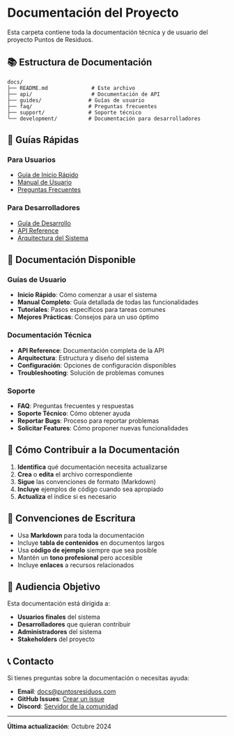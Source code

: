 # Documentación del Proyecto

Esta carpeta contiene toda la documentación técnica y de usuario del proyecto Puntos de Residuos.

## 📚 Estructura de Documentación

```
docs/
├── README.md              # Este archivo
├── api/                   # Documentación de API
├── guides/               # Guías de usuario
├── faq/                  # Preguntas frecuentes
├── support/              # Soporte técnico
└── development/          # Documentación para desarrolladores
```

## 🚀 Guías Rápidas

### Para Usuarios
- [Guía de Inicio Rápido](./guides/quick-start.md)
- [Manual de Usuario](./guides/user-manual.md)
- [Preguntas Frecuentes](./faq/README.md)

### Para Desarrolladores
- [Guía de Desarrollo](./development/README.md)
- [API Reference](./api/README.md)
- [Arquitectura del Sistema](./development/architecture.md)

## 📖 Documentación Disponible

### Guías de Usuario
- **Inicio Rápido**: Cómo comenzar a usar el sistema
- **Manual Completo**: Guía detallada de todas las funcionalidades
- **Tutoriales**: Pasos específicos para tareas comunes
- **Mejores Prácticas**: Consejos para un uso óptimo

### Documentación Técnica
- **API Reference**: Documentación completa de la API
- **Arquitectura**: Estructura y diseño del sistema
- **Configuración**: Opciones de configuración disponibles
- **Troubleshooting**: Solución de problemas comunes

### Soporte
- **FAQ**: Preguntas frecuentes y respuestas
- **Soporte Técnico**: Cómo obtener ayuda
- **Reportar Bugs**: Proceso para reportar problemas
- **Solicitar Features**: Cómo proponer nuevas funcionalidades

## 🔧 Cómo Contribuir a la Documentación

1. **Identifica** qué documentación necesita actualizarse
2. **Crea** o **edita** el archivo correspondiente
3. **Sigue** las convenciones de formato (Markdown)
4. **Incluye** ejemplos de código cuando sea apropiado
5. **Actualiza** el índice si es necesario

## 📝 Convenciones de Escritura

- Usa **Markdown** para toda la documentación
- Incluye **tabla de contenidos** en documentos largos
- Usa **código de ejemplo** siempre que sea posible
- Mantén un **tono profesional** pero accesible
- Incluye **enlaces** a recursos relacionados

## 🎯 Audiencia Objetivo

Esta documentación está dirigida a:

- **Usuarios finales** del sistema
- **Desarrolladores** que quieran contribuir
- **Administradores** del sistema
- **Stakeholders** del proyecto

## 📞 Contacto

Si tienes preguntas sobre la documentación o necesitas ayuda:

- **Email**: docs@puntosresiduos.com
- **GitHub Issues**: [Crear un issue](https://github.com/tu-usuario/puntos-de-residuos/issues)
- **Discord**: [Servidor de la comunidad](https://discord.gg/puntosresiduos)

---

**Última actualización**: Octubre 2024

